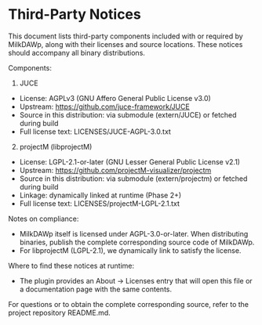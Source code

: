 # Third-Party Notices

This document lists third-party components included with or required by MilkDAWp, along with their licenses and source locations. These notices should accompany all binary distributions.

Components:

1) JUCE
- License: AGPLv3 (GNU Affero General Public License v3.0)
- Upstream: https://github.com/juce-framework/JUCE
- Source in this distribution: via submodule (extern/JUCE) or fetched during build
- Full license text: LICENSES/JUCE-AGPL-3.0.txt

2) projectM (libprojectM)
- License: LGPL-2.1-or-later (GNU Lesser General Public License v2.1)
- Upstream: https://github.com/projectM-visualizer/projectm
- Source in this distribution: via submodule (extern/projectm) or fetched during build
- Linkage: dynamically linked at runtime (Phase 2+)
- Full license text: LICENSES/projectM-LGPL-2.1.txt

Notes on compliance:
- MilkDAWp itself is licensed under AGPL-3.0-or-later. When distributing binaries, publish the complete corresponding source code of MilkDAWp.
- For libprojectM (LGPL-2.1), we dynamically link to satisfy the license.

Where to find these notices at runtime:
- The plugin provides an About → Licenses entry that will open this file or a documentation page with the same contents.

For questions or to obtain the complete corresponding source, refer to the project repository README.md.
